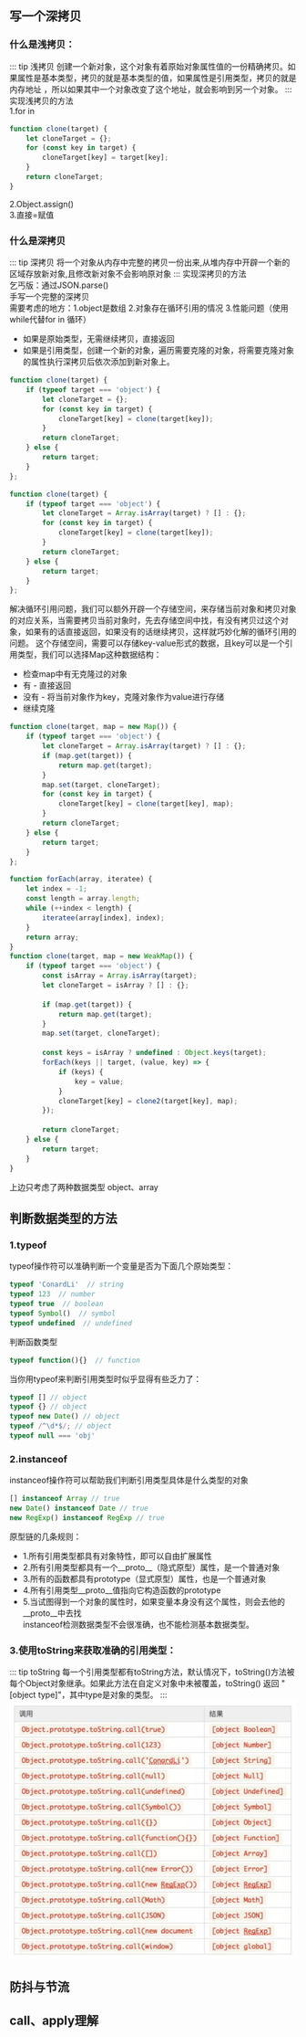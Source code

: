 ## 写一个深拷贝
### 什么是浅拷贝：  
::: tip 浅拷贝
创建一个新对象，这个对象有着原始对象属性值的一份精确拷贝。如果属性是基本类型，拷贝的就是基本类型的值，如果属性是引用类型，拷贝的就是内存地址 ，所以如果其中一个对象改变了这个地址，就会影响到另一个对象。
:::
实现浅拷贝的方法  
1.for in 
``` js
function clone(target) {
    let cloneTarget = {};
    for (const key in target) {
        cloneTarget[key] = target[key];
    }
    return cloneTarget;
}
```
2.Object.assign()  
3.直接=赋值  
### 什么是深拷贝
::: tip 深拷贝
将一个对象从内存中完整的拷贝一份出来,从堆内存中开辟一个新的区域存放新对象,且修改新对象不会影响原对象
:::
实现深拷贝的方法  
乞丐版：通过JSON.parse()  
手写一个完整的深拷贝  
需要考虑的地方：1.object是数组 2.对象存在循环引用的情况 3.性能问题（使用while代替for in 循环）
* 如果是原始类型，无需继续拷贝，直接返回
* 如果是引用类型，创建一个新的对象，遍历需要克隆的对象，将需要克隆对象的属性执行深拷贝后依次添加到新对象上。
``` js
function clone(target) {
    if (typeof target === 'object') {
        let cloneTarget = {};
        for (const key in target) {
            cloneTarget[key] = clone(target[key]);
        }
        return cloneTarget;
    } else {
        return target;
    }
};
```
``` js
function clone(target) {
    if (typeof target === 'object') {
        let cloneTarget = Array.isArray(target) ? [] : {};
        for (const key in target) {
            cloneTarget[key] = clone(target[key]);
        }
        return cloneTarget;
    } else {
        return target;
    }
};
```
解决循环引用问题，我们可以额外开辟一个存储空间，来存储当前对象和拷贝对象的对应关系，当需要拷贝当前对象时，先去存储空间中找，有没有拷贝过这个对象，如果有的话直接返回，如果没有的话继续拷贝，这样就巧妙化解的循环引用的问题。
这个存储空间，需要可以存储key-value形式的数据，且key可以是一个引用类型，我们可以选择Map这种数据结构：  
* 检查map中有无克隆过的对象  
* 有 - 直接返回  
* 没有 - 将当前对象作为key，克隆对象作为value进行存储  
* 继续克隆
``` js
function clone(target, map = new Map()) {
    if (typeof target === 'object') {
        let cloneTarget = Array.isArray(target) ? [] : {};
        if (map.get(target)) {
            return map.get(target);
        }
        map.set(target, cloneTarget);
        for (const key in target) {
            cloneTarget[key] = clone(target[key], map);
        }
        return cloneTarget;
    } else {
        return target;
    }
};
```
``` js
function forEach(array, iteratee) {
    let index = -1;
    const length = array.length;
    while (++index < length) {
        iteratee(array[index], index);
    }
    return array;
}
function clone(target, map = new WeakMap()) {
    if (typeof target === 'object') {
        const isArray = Array.isArray(target);
        let cloneTarget = isArray ? [] : {};

        if (map.get(target)) {
            return map.get(target);
        }
        map.set(target, cloneTarget);

        const keys = isArray ? undefined : Object.keys(target);
        forEach(keys || target, (value, key) => {
            if (keys) {
                key = value;
            }
            cloneTarget[key] = clone2(target[key], map);
        });

        return cloneTarget;
    } else {
        return target;
    }
}

```
上边只考虑了两种数据类型 object、array
## 判断数据类型的方法
### 1.typeof  
typeof操作符可以准确判断一个变量是否为下面几个原始类型：  
``` js
typeof 'ConardLi'  // string
typeof 123  // number
typeof true  // boolean
typeof Symbol()  // symbol
typeof undefined  // undefined
```
判断函数类型  
``` js
typeof function(){}  // function
```  
当你用typeof来判断引用类型时似乎显得有些乏力了：  
``` js
typeof [] // object
typeof {} // object
typeof new Date() // object
typeof /^\d*$/; // object
typeof null === 'obj'
```
### 2.instanceof
instanceof操作符可以帮助我们判断引用类型具体是什么类型的对象  
``` js
[] instanceof Array // true
new Date() instanceof Date // true
new RegExp() instanceof RegExp // true
```
原型链的几条规则：
* 1.所有引用类型都具有对象特性，即可以自由扩展属性
* 2.所有引用类型都具有一个__proto__（隐式原型）属性，是一个普通对象
* 3.所有的函数都具有prototype（显式原型）属性，也是一个普通对象
* 4.所有引用类型__proto__值指向它构造函数的prototype
* 5.当试图得到一个对象的属性时，如果变量本身没有这个属性，则会去他的__proto__中去找  
instanceof检测数据类型不会很准确，也不能检测基本数据类型。
### 3.使用toString来获取准确的引用类型：
::: tip toString
每一个引用类型都有toString方法，默认情况下，toString()方法被每个Object对象继承。如果此方法在自定义对象中未被覆盖，toString() 返回 "[object type]"，其中type是对象的类型。
:::
![alt 数据类型](/object-type.jpg)
## 防抖与节流
## call、apply理解
